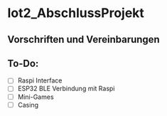 # Iot2_AbschlussProjekt
## Vorschriften und Vereinbarungen

## To-Do:
- [ ] Raspi Interface
- [ ] ESP32 BLE Verbindung mit Raspi
- [ ] Mini-Games
- [ ] Casing
